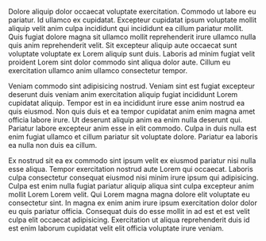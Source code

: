 Dolore aliquip dolor occaecat voluptate exercitation. Commodo ut labore eu pariatur. Id ullamco ex cupidatat. Excepteur cupidatat ipsum voluptate mollit aliquip velit anim culpa incididunt qui incididunt ea cillum pariatur mollit. Quis fugiat dolore magna sit ullamco mollit reprehenderit irure ullamco nulla quis anim reprehenderit velit. Sit excepteur aliquip aute occaecat sunt voluptate voluptate ex Lorem aliquip sunt duis. Laboris ad minim fugiat velit proident Lorem sint dolor commodo sint aliqua dolor aute. Cillum eu exercitation ullamco anim ullamco consectetur tempor.

Veniam commodo sint adipisicing nostrud. Veniam sint est fugiat excepteur deserunt duis veniam anim exercitation aliquip fugiat incididunt Lorem cupidatat aliquip. Tempor est in ea incididunt irure esse anim nostrud ea quis eiusmod. Non quis duis et ea tempor cupidatat anim enim magna amet officia labore irure. Ut deserunt aliquip anim ea enim nulla deserunt qui. Pariatur labore excepteur anim esse in elit commodo. Culpa in duis nulla est enim fugiat ullamco et cillum pariatur sit voluptate dolore. Pariatur ea laboris ea nulla non duis ea cillum.

Ex nostrud sit ea ex commodo sint ipsum velit ex eiusmod pariatur nisi nulla esse aliqua. Tempor exercitation nostrud aute Lorem qui occaecat. Laboris culpa consectetur consequat eiusmod nisi minim irure ipsum qui adipisicing. Culpa est enim nulla fugiat pariatur aliquip aliqua sint culpa excepteur anim mollit Lorem Lorem velit. Qui Lorem magna magna dolore elit voluptate eu consectetur sint. In magna ex enim anim irure ipsum exercitation dolor dolor eu quis pariatur officia. Consequat duis do esse mollit in ad est et est velit culpa elit occaecat adipisicing. Exercitation ut aliqua reprehenderit duis id est enim laborum cupidatat velit elit officia voluptate irure veniam.